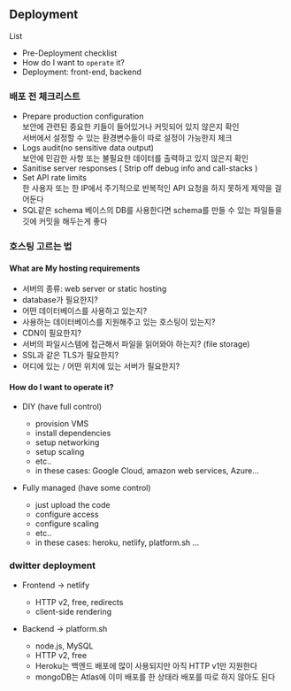 ## Deployment

List

- Pre-Deployment checklist
- How do I want to `operate` it?
- Deployment: front-end, backend

### 배포 전 체크리스트

- Prepare production configuration  
  보안에 관련된 중요한 키들이 들어있거나 커밋되어 있지 않은지 확인  
  서버에서 설정할 수 있는 환경변수들이 따로 설정이 가능한지 체크
- Logs audit(no sensitive data output)  
  보안에 민감한 사항 또는 불필요한 데이터를 출력하고 있지 않은지 확인
- Sanitise server responses ( Strip off debug info and call-stacks )
- Set API rate limits  
  한 사용자 또는 한 IP에서 주기적으로 반복적인 API 요청을 하지 못하게 제약을 걸어둔다
- SQL같은 schema 베이스의 DB를 사용한다면 schema를 만들 수 있는 파일들을 깃에 커밋을 해두는게 좋다

### 호스팅 고르는 법

#### What are My hosting requirements

- 서버의 종류: web server or static hosting
- database가 필요한지?
- 어떤 데이터베이스를 사용하고 있는지?
- 사용하는 데이터베이스를 지원해주고 있는 호스팅이 있는지?
- CDN이 필요한지?
- 서버의 파일시스템에 접근해서 파일을 읽어와야 하는지? (file storage)
- SSL과 같은 TLS가 필요한지?
- 어디에 있는 / 어떤 위치에 있는 서버가 필요한지?

#### How do I want to operate it?

- DIY (have full control)

  - provision VMS
  - install dependencies
  - setup networking
  - setup scaling
  - etc..
  - in these cases: Google Cloud, amazon web services, Azure...

- Fully managed (have some control)
  - just upload the code
  - configure access
  - configure scaling
  - etc..
  - in these cases: heroku, netlify, platform.sh ...

### dwitter deployment

- Frontend -> netlify

  - HTTP v2, free, redirects
  - client-side rendering

- Backend -> platform.sh
  - node.js, MySQL
  - HTTP v2, free
  - Heroku는 백엔드 배포에 많이 사용되지만 아직 HTTP v1만 지원한다
  - mongoDB는 Atlas에 이미 배포를 한 상태라 배포를 따로 하지 않아도 된다
